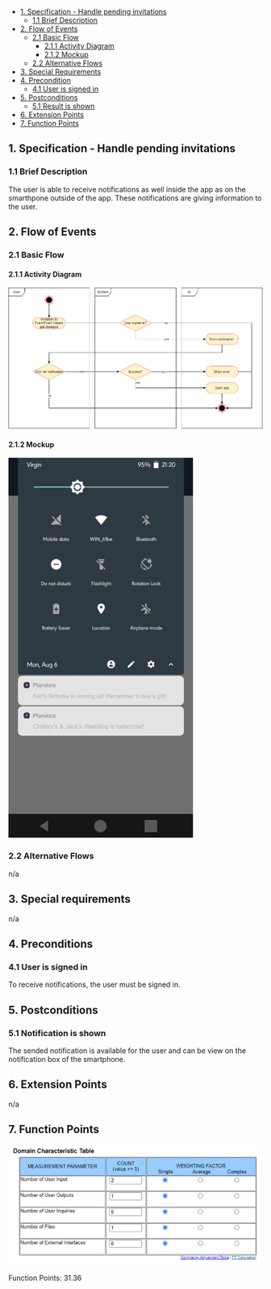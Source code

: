 - [1. Specification - Handle pending invitations](#1-specification-handle-pending-invitations)
    - [1.1 Brief Description](#11-brief-description)
- [2. Flow of Events](#2-flow-of-events)
    - [2.1 Basic Flow](#21-basic-flow)
        - [2.1.1 Activity Diagram](#211-activity-diagram)
        - [2.1.2 Mockup](#212-mockup)
    - [2.2 Alternative Flows](#21-alternative-flows)
- [3. Special Requirements](#3-special-requirements)
- [4. Precondition](#4-preconditions)
    - [4.1 User is signed in](#41-user-is-signed-in)
- [5. Postconditions](#5-postconditions)
    - [5.1 Result is shown](#51-result-is-shown)
- [6. Extension Points](#6-extension-points)
- [7. Function Points](#7-function-points)

## 1. Specification - Handle pending invitations
### 1.1 Brief Description
The user is able to receive notifications as well inside the app as on the smarthpone outside of the app. These notifications are giving information to the user.

## 2. Flow of Events
### 2.1 Basic Flow
#### 2.1.1 Activity Diagram
![Activity Diagram](https://raw.githubusercontent.com/Honrix/PlandoraDocumentation/main/UCS/07_Notifications/Get%20Notifications.png)

#### 2.1.2 Mockup
![Mockup](https://raw.githubusercontent.com/Honrix/PlandoraDocumentation/main/UCS/Mockups/Notifications.png)

### 2.2 Alternative Flows
n/a

## 3. Special requirements
n/a

## 4. Preconditions
### 4.1 User is signed in
To receive notifications, the user must be signed in.

## 5. Postconditions
### 5.1 Notification is shown
The sended notification is available for the user and can be view on the notification box of the smartphone.

## 6. Extension Points
n/a

## 7. Function Points
![Function Points](https://raw.githubusercontent.com/Honrix/PlandoraDocumentation/main/UCS/Function%20Points/Get_Notifications_FP.PNG)

Function Points: 31.36
